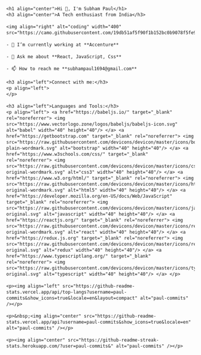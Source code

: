 	<h1 align="center">Hi 👋, I'm Subham Paul</h1>
	<h3 align="center">A Tech enthusiast from India</h3>

	<img align="right" alt="coding" width="400" src="https://camo.githubusercontent.com/19db51af5f90f1b152bc0b9078f5fe97053955be5074f03f17019c70345bdcdb/68747470733a2f2f6d69726f2e6d656469756d2e636f6d2f6d61782f313336302f302a37513379765349765f7430696f4a2d5a2e676966"/>

	- 🔭 I’m currently working at **Accenture**

	- 💬 Ask me about **React, JavaScript, Css**

	- 📫 How to reach me **subhampaul1694@gmail.com**

	<h3 align="left">Connect with me:</h3>
	<p align="left">
	</p>

	<h3 align="left">Languages and Tools:</h3>
	<p align="left"> <a href="https://babeljs.io/" target="_blank" rel="noreferrer"> <img src="https://www.vectorlogo.zone/logos/babeljs/babeljs-icon.svg" alt="babel" width="40" height="40"/> </a> <a href="https://getbootstrap.com" target="_blank" rel="noreferrer"> <img src="https://raw.githubusercontent.com/devicons/devicon/master/icons/bootstrap/bootstrap-plain-wordmark.svg" alt="bootstrap" width="40" height="40"/> </a> <a href="https://www.w3schools.com/css/" target="_blank" rel="noreferrer"> <img src="https://raw.githubusercontent.com/devicons/devicon/master/icons/css3/css3-original-wordmark.svg" alt="css3" width="40" height="40"/> </a> <a href="https://www.w3.org/html/" target="_blank" rel="noreferrer"> <img src="https://raw.githubusercontent.com/devicons/devicon/master/icons/html5/html5-original-wordmark.svg" alt="html5" width="40" height="40"/> </a> <a href="https://developer.mozilla.org/en-US/docs/Web/JavaScript" target="_blank" rel="noreferrer"> <img src="https://raw.githubusercontent.com/devicons/devicon/master/icons/javascript/javascript-original.svg" alt="javascript" width="40" height="40"/> </a> <a href="https://reactjs.org/" target="_blank" rel="noreferrer"> <img src="https://raw.githubusercontent.com/devicons/devicon/master/icons/react/react-original-wordmark.svg" alt="react" width="40" height="40"/> </a> <a href="https://redux.js.org" target="_blank" rel="noreferrer"> <img src="https://raw.githubusercontent.com/devicons/devicon/master/icons/redux/redux-original.svg" alt="redux" width="40" height="40"/> </a> <a href="https://www.typescriptlang.org/" target="_blank" rel="noreferrer"> <img src="https://raw.githubusercontent.com/devicons/devicon/master/icons/typescript/typescript-original.svg" alt="typescript" width="40" height="40"/> </a> </p>

	<p><img align="left" src="https://github-readme-stats.vercel.app/api/top-langs?username=paul-commits&show_icons=true&locale=en&layout=compact" alt="paul-commits" /></p>

	<p>&nbsp;<img align="center" src="https://github-readme-stats.vercel.app/api?username=paul-commits&show_icons=true&locale=en" alt="paul-commits" /></p>

	<p><img align="center" src="https://github-readme-streak-stats.herokuapp.com/?user=paul-commits&" alt="paul-commits" /></p>
